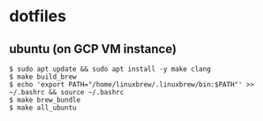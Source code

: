 # dotfiles

## ubuntu (on GCP VM instance)

```
$ sudo apt update && sudo apt install -y make clang
$ make build_brew
$ echo 'export PATH="/home/linuxbrew/.linuxbrew/bin:$PATH"' >>  ~/.bashrc && source ~/.bashrc
$ make brew_bundle
$ make all_ubuntu
```